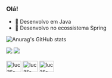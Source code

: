 ### Olá!


- 🌱 Desenvolvo em Java
- 🍃 Desenvolvo no ecossistema Spring


![Anurag's GitHub stats](https://github-readme-stats.vercel.app/api?username=leminhosdev&theme=prussian&show_icons=true)

<div> 
  <a href="https://www.instagram.com/lucas_lemosl/" target="_blank"><img src="https://img.shields.io/badge/-Instagram-%23E4405F?style=for-the-badge&logo=instagram&logoColor=white" target="_blank"></a>
<a href = "mailto:contatorafaballerini@gmail.com"><img src="https://img.shields.io/badge/-Gmail-%23333?style=for-the-badge&logo=gmail&logoColor=white" target="_blank"></a>
</div> 
<div style="display: inline_block"><br>
<img align="center" alt="lucas-Java" height="30" width="40" src="https://cdn.jsdelivr.net/gh/devicons/devicon/icons/java/java-original.svg">
<img align="center" alt="lucas-Java" height="30" width="40" src="https://cdn.jsdelivr.net/gh/devicons/devicon/icons/docker/docker-original.svg">
<img align="center" alt="lucas-Java" height="30" width="40" src="https://cdn.jsdelivr.net/gh/devicons/devicon/icons/spring/spring-original.svg">
</div>


